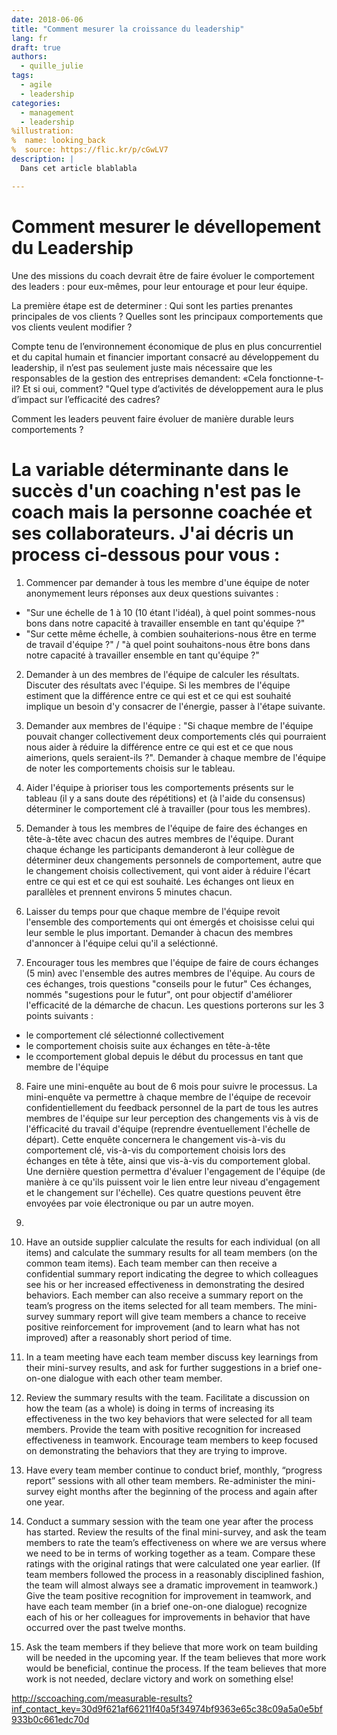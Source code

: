 ```yaml
---
date: 2018-06-06
title: "Comment mesurer la croissance du leadership"
lang: fr
draft: true
authors:
  - quille_julie
tags:
  - agile
  - leadership
categories:
  - management
  - leadership
%illustration:
%  name: looking_back
%  source: https://flic.kr/p/cGwLV7
description: |
  Dans cet article blablabla

---
```


# Comment mesurer le dévellopement du Leadership

Une des missions du coach devrait être de faire évoluer le comportement des leaders : pour eux-mêmes, pour leur entourage et pour leur équipe.

La première étape est de determiner : Qui sont les parties prenantes principales de vos clients ? Quelles sont les principaux comportements que vos clients veulent modifier ?

Compte tenu de l’environnement économique de plus en plus concurrentiel et du capital humain et financier important consacré au développement du leadership, il n’est pas seulement juste mais nécessaire que les responsables de la gestion des entreprises demandent: «Cela fonctionne-t-il? Et si oui, comment? "Quel type d’activités de développement aura le plus d’impact sur l’efficacité des cadres?    

Comment les leaders peuvent faire évoluer de manière durable leurs comportements ?

# La variable déterminante dans le succès d'un coaching n'est pas le coach mais la personne coachée et ses collaborateurs. J'ai décris un process ci-dessous pour vous :

1. Commencer par demander à tous les membre d'une équipe de noter anonymement leurs réponses aux deux questions suivantes :
- "Sur une échelle de 1 à 10 (10 étant l'idéal), à quel point sommes-nous bons dans notre capacité à travailler ensemble en tant qu'équipe ?"
- "Sur cette même échelle, à combien souhaiterions-nous être en terme de travail d'équipe ?" / "à quel point souhaitons-nous être bons dans notre capacité à travailler ensemble en tant qu'équipe ?"

2. Demander à un des membres de l'équipe de calculer les résultats. Discuter des résultats avec l'équipe. Si les membres de l'équipe estiment que la différence entre ce qui est et ce qui est souhaité implique un besoin d'y consacrer de l'énergie, passer à l'étape suivante. 

3. Demander aux membres de l'équipe : "Si chaque membre de l'équipe pouvait changer collectivement deux comportements clés qui pourraient nous aider à réduire la différence entre ce qui est et ce que nous aimerions, quels seraient-ils ?". Demander à chaque membre de l'équipe de noter les comportements choisis sur le tableau.

4. Aider l'équipe à prioriser tous les comportements présents sur le tableau (il y a sans doute des répétitions) et (à l'aide du consensus) déterminer le comportement clé à travailler (pour tous les membres).

5. Demander à tous les membres de l'équipe de faire des échanges en tête-à-tête avec chacun des autres membres de l'équipe. Durant chaque échange les participants demanderont à leur collègue de déterminer deux changements personnels de comportement, autre que le changement choisis collectivement, qui vont aider à réduire l'écart entre ce qui est et ce qui est souhaité. Les échanges ont lieux en parallèles et prennent environs 5 minutes chacun.

6. Laisser du temps pour que chaque membre de l'équipe revoit l'ensemble des comportements qui ont émergés et choisisse celui qui leur semble le plus important. Demander à chacun des membres d'annoncer à l'équipe celui qu'il a seléctionné. 

7. Encourager tous les membres que l'équipe de faire de cours échanges (5 min) avec l'ensemble des autres membres de l'équipe. Au cours de ces échanges, trois questions "conseils pour le futur"
Ces échanges, nommés "sugestions pour le futur", ont pour objectif d'améliorer l'efficacité de la démarche de chacun. Les questions porterons sur les 3 points suivants :
- le comportement clé sélectionné collectivement
- le comportement choisis suite aux échanges en tête-à-tête
- le ccomportement global depuis le début du processus en tant que membre de l'équipe

8. Faire une mini-enquête au bout de 6 mois pour suivre le processus. La mini-enquête va permettre à chaque membre de l'équipe de recevoir confidentiellement du feedback personnel de la part de tous les autres membres de l'équipe sur leur perception des changements vis à vis de l'éfficacité du travail d'équipe (reprendre éventuellement l'échelle de départ). Cette enquête concernera le changement vis-à-vis du comportement clé, vis-à-vis du comportement choisis lors des échanges en tête à tête, ainsi que vis-à-vis du comportement global. Une dernière question permettra d'évaluer l'engagement de l'équipe (de manière à ce qu'ils puissent voir le lien entre leur niveau d'engagement et le changement sur l'échelle). Ces quatre questions peuvent être envoyées par voie électronique ou par un autre moyen.

9. 

9. Have an outside supplier calculate the results for each individual (on all items) and calculate the summary results for all team members (on the common team items). Each team member can then receive a confidential summary report indicating the degree to which colleagues see his or her increased effectiveness in demonstrating the desired behaviors. Each member can also receive a summary report on the team’s progress on the items selected for all team members. The mini-survey summary report will give team members a chance to receive positive reinforcement for improvement (and to learn what has not improved) after a reasonably short period of time.    

10. In a team meeting have each team member discuss key learnings from their mini-survey results, and ask for further suggestions in a brief one-on-one dialogue with each other team member.    

11. Review the summary results with the team. Facilitate a discussion on how the team (as a whole) is doing in terms of increasing its effectiveness in the two key behaviors that were selected for all team members. Provide the team with positive recognition for increased effectiveness in teamwork. Encourage team members to keep focused on demonstrating the behaviors that they are trying to improve.    

12. Have every team member continue to conduct brief, monthly, “progress report” sessions with all other team members. Re-administer the mini-survey eight months after the beginning of the process and again after one year.    

13. Conduct a summary session with the team one year after the process has started. Review the results of the final mini-survey, and ask the team members to rate the team’s effectiveness on where we are versus where we need to be in terms of working together as a team. Compare these ratings with the original ratings that were calculated one year earlier. (If team members followed the process in a reasonably disciplined fashion, the team will almost always see a dramatic improvement in teamwork.) Give the team positive recognition for improvement in teamwork, and have each team member (in a brief one-on-one dialogue) recognize each of his or her colleagues for improvements in behavior that have occurred over the past twelve months.    

14. Ask the team members if they believe that more work on team building will be needed in the upcoming year. If the team believes that more work would be beneficial, continue the process. If the team believes that more work is not needed, declare victory and work on something else!  

http://sccoaching.com/measurable-results?inf_contact_key=30d9f621af66211f40a5f34974bf9363e65c38c09a5a0e5bf933b0c661edc70d
